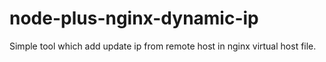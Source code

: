 # node-plus-nginx-dynamic-ip
Simple tool which add update ip from remote host in nginx virtual host file.
